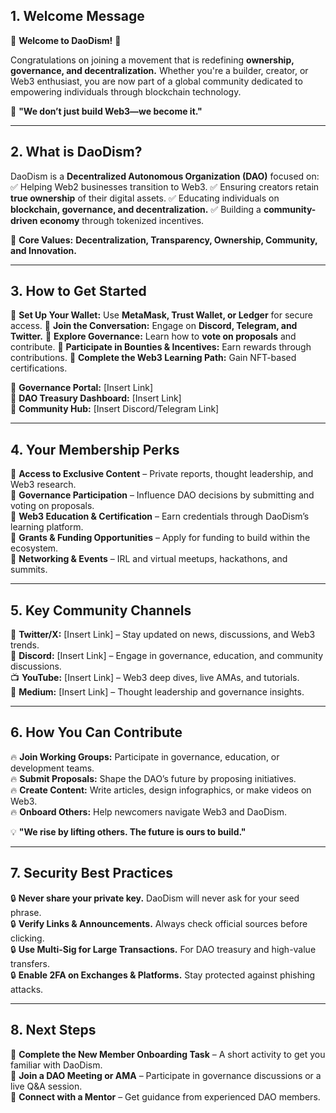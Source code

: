 ## **1\. Welcome Message**

🎉 **Welcome to DaoDism\!** 🎉

Congratulations on joining a movement that is redefining **ownership, governance, and decentralization.** Whether you're a builder, creator, or Web3 enthusiast, you are now part of a global community dedicated to empowering individuals through blockchain technology.

🚀 **"We don’t just build Web3—we become it."**

---

## **2\. What is DaoDism?**

DaoDism is a **Decentralized Autonomous Organization (DAO)** focused on: ✅ Helping Web2 businesses transition to Web3. ✅ Ensuring creators retain **true ownership** of their digital assets. ✅ Educating individuals on **blockchain, governance, and decentralization.** ✅ Building a **community-driven economy** through tokenized incentives.

🔗 **Core Values:** **Decentralization, Transparency, Ownership, Community, and Innovation.**

---

## **3\. How to Get Started**

🔹 **Set Up Your Wallet:** Use **MetaMask, Trust Wallet, or Ledger** for secure access. 🔹 **Join the Conversation:** Engage on **Discord, Telegram, and Twitter.** 🔹 **Explore Governance:** Learn how to **vote on proposals** and contribute. 🔹 **Participate in Bounties & Incentives:** Earn rewards through contributions. 🔹 **Complete the Web3 Learning Path:** Gain NFT-based certifications.

🔗 **Governance Portal:** \[Insert Link\]  
🔗 **DAO Treasury Dashboard:** \[Insert Link\]  
🔗 **Community Hub:** \[Insert Discord/Telegram Link\]

---

## **4\. Your Membership Perks**

🌟 **Access to Exclusive Content** – Private reports, thought leadership, and Web3 research.  
🌟 **Governance Participation** – Influence DAO decisions by submitting and voting on proposals.  
🌟 **Web3 Education & Certification** – Earn credentials through DaoDism’s learning platform.  
🌟 **Grants & Funding Opportunities** – Apply for funding to build within the ecosystem.  
🌟 **Networking & Events** – IRL and virtual meetups, hackathons, and summits.

---

## **5\. Key Community Channels**

📢 **Twitter/X:** \[Insert Link\] – Stay updated on news, discussions, and Web3 trends.  
💬 **Discord:** \[Insert Link\] – Engage in governance, education, and community discussions.  
📺 **YouTube:** \[Insert Link\] – Web3 deep dives, live AMAs, and tutorials.  
📖 **Medium:** \[Insert Link\] – Thought leadership and governance insights.

---

## **6\. How You Can Contribute**

🔥 **Join Working Groups:** Participate in governance, education, or development teams.  
🔥 **Submit Proposals:** Shape the DAO’s future by proposing initiatives.  
🔥 **Create Content:** Write articles, design infographics, or make videos on Web3.  
🔥 **Onboard Others:** Help newcomers navigate Web3 and DaoDism.

💡 **"We rise by lifting others. The future is ours to build."**

---

## **7\. Security Best Practices**

🔒 **Never share your private key.** DaoDism will never ask for your seed phrase.  
🔒 **Verify Links & Announcements.** Always check official sources before clicking.  
🔒 **Use Multi-Sig for Large Transactions.** For DAO treasury and high-value transfers.  
🔒 **Enable 2FA on Exchanges & Platforms.** Stay protected against phishing attacks.

---

## **8\. Next Steps**

📌 **Complete the New Member Onboarding Task** – A short activity to get you familiar with DaoDism.  
📌 **Join a DAO Meeting or AMA** – Participate in governance discussions or a live Q\&A session.  
📌 **Connect with a Mentor** – Get guidance from experienced DAO members.


